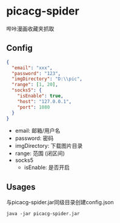 # picacg-spider
哔咔漫画收藏夹抓取

## Config
```json
{
  "email": "xxx",
  "password": "123",
  "imgDirectory": "D:\\pic",
  "range": [1, 20],
  "socks5": {
    "isEnable": true,
    "host": "127.0.0.1",
    "port": 1080
  }
}
```
- email: 邮箱/用户名
- password: 密码
- imgDirectory: 下载图片目录
- range: 范围 (闭区间)
- socks5
    - isEnable: 是否开启

## Usages
与picacg-spider.jar同级目录创建config.json
```shell script
java -jar picacg-spider.jar
```

